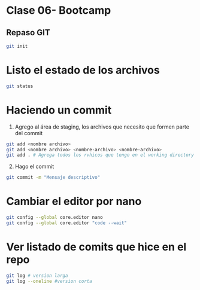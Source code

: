 # Clase 06- Bootcamp


## Repaso GIT   

````sh
git init
````
# Listo el estado de los archivos

````sh
git status
````
# Haciendo un commit
1. Agrego al área de staging, los archivos que necesito que formen parte del commit
````sh
git add <nombre archivo>
git add <nombre archivo> <nombre-archivo> <nombre-archivo>
git add . # Agrega todos los rvhicos que tengo en el working directory (WD)
```` 
2. Hago el commit

````sh
git commit -m "Mensaje descriptivo"
````

# Cambiar el editor por nano
````sh
git config --global core.editor nano
git config --global core.editor "code --wait"
````
# Ver listado de comits que hice en el repo
````sh
git log # version larga
git log --oneline #version corta
